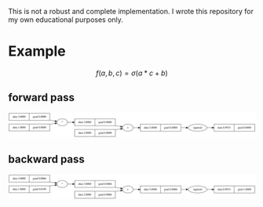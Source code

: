 This is not a robust and complete implementation. I wrote this repository for my own educational purposes only.

# Example
$$f(a,b,c) = \sigma(a*c +b)$$

## forward pass
![](example_graph_forward.svg)

## backward pass
![](example_graph_backward.svg)